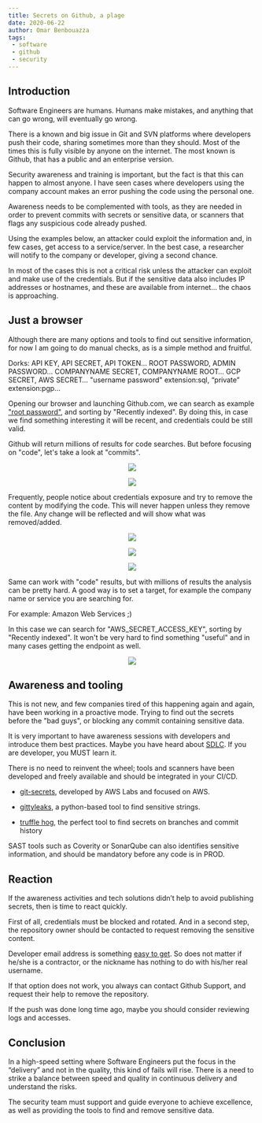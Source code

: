 ```yaml
---
title: Secrets on Github, a plage
date: 2020-06-22
author: Omar Benbouazza
tags:
 - software
 - github
 - security
---
```


## Introduction

Software Engineers are humans. Humans make mistakes, and anything that can go wrong, will eventually go wrong.

There is a known and big issue in Git and SVN platforms where developers push their code, sharing sometimes more than they should. Most of the times this is fully visible by anyone on the internet. The most known is Github, that has a public and an enterprise version.

Security awareness and training is important, but the fact is that this can happen to almost anyone. I have seen cases where developers using the company account makes an error pushing the code using the personal one.

Awareness needs to be complemented with tools, as they are needed in order to prevent commits with secrets or sensitive data, or scanners that flags any suspicious code already pushed.

Using the examples below, an attacker could exploit the information and, in few cases, get access to a service/server. In the best case, a researcher will notify to the company or developer, giving a second chance.

In most of the cases this is not a critical risk unless the attacker can exploit and make use of the credentials. But if the sensitive data also includes IP addresses or hostnames, and these are available from internet... the chaos is approaching.

## Just a browser

Although there are many options and tools to find out sensitive information, for now I am going to do manual checks, as is a simple method and fruitful.

Dorks:
API KEY, API SECRET, API TOKEN…
ROOT PASSWORD, ADMIN PASSWORD…
COMPANYNAME SECRET, COMPANYNAME ROOT…
GCP SECRET, AWS SECRET…
"username password" extension:sql, “private” extension:pgp...

Opening our browser and launching Github.com, we can search as example ["root password"](https://github.com/search?o=desc&q=root+password&s=indexed&type=Code), and sorting by "Recently indexed". By doing this, in case we find something interesting it will be recent, and credentials could be still valid.

Github will return millions of results for code searches. But before focusing on "code", let's take a look at "commits".


<p align="center">
  <img src=" https://i.imgur.com/XGSzu8l.png"/>
</p>
<p align="center">
  <img src=" https://i.imgur.com/aMpoMEw.png"/>
</p>


Frequently, people notice about credentials exposure and try to remove the content by modifying the code. This will never happen unless they remove the file. Any change will be reflected and will show what was removed/added.

<p align="center">
  <img src=" https://i.imgur.com/6F2Ctdp.png"/>
</p>
<p align="center">
  <img src=" https://i.imgur.com/NuE1j1Y.png"/>
</p>
<p align="center">
  <img src=" https://i.imgur.com/4UML7Ca.png"/>
</p>


Same can work with "code" results, but with millions of results the analysis can be pretty hard. A good way is to set a target, for example the company name or service you are searching for.

For example: Amazon Web Services ;)

In this case we can search for "AWS_SECRET_ACCESS_KEY", sorting by "Recently indexed". It won't be very hard to find something "useful" and in many cases getting the endpoint as well.

<p align="center">
  <img src=" https://i.imgur.com/HUqZnGs.png"/>
</p>


## Awareness and tooling

This is not new, and few companies tired of this happening again and again, have been working in a proactive mode. Trying to find out the secrets before the "bad guys", or blocking any commit containing sensitive data. 

It is very important to have awareness sessions with developers and introduce them best practices. Maybe you have heard about [SDLC](https://en.wikipedia.org/wiki/Systems_development_life_cycle). If you are developer, you MUST learn it.

There is no need to reinvent the wheel; tools and scanners have been developed and freely available and should be integrated in your CI/CD.

-	[git-secrets](https://github.com/awslabs/git-secrets), developed by AWS Labs and focused on AWS.

-	[gittyleaks](https://github.com/kootenpv/gittyleaks), a python-based tool to find sensitive strings.

-	[truffle hog](https://github.com/dxa4481/truffleHog), the perfect tool to find secrets on branches and commit history

SAST tools such as Coverity or SonarQube can also identifies sensitive information, and should be mandatory before any code is in PROD.

## Reaction

If the awareness activities and tech solutions didn’t help to avoid publishing secrets, then is time to react quickly. 

First of all, credentials must be blocked and rotated. And in a second step, the repository owner should be contacted to request removing the sensitive content. 

Developer email address is something [easy to get]( https://omarbv.com/github-email-search.html). So does not matter if he/she is a contractor, or the nickname has nothing to do with his/her real username.

If that option does not work, you always can contact Github Support, and request their help to remove the repository.

If the push was done long time ago, maybe you should consider reviewing logs and accesses.


## Conclusion

In a high-speed setting where Software Engineers put the focus in the “delivery” and not in the quality, this kind of fails will rise. There is a need to strike a balance between speed and quality in continuous delivery and understand the risks. 

The security team must support and guide everyone to achieve excellence, as well as providing the tools to find and remove sensitive data.

